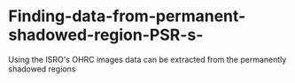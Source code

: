 # Finding-data-from-permanent-shadowed-region-PSR-s-
Using the ISRO's OHRC images data can be extracted from the permanently shadowed regions
